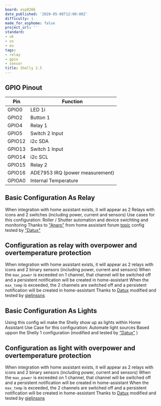 ```yaml
---
board: esp8266
date_published: '2020-05-08T12:00:00Z'
difficulty: 1
made_for_esphome: false
project_url: ''
standard:
- uk
- us
- eu
tags:
- relay
- gpio
- sensor
title: Shelly 2.5
---
```


## GPIO Pinout

| Pin    | Function                        |
| ------ | ------------------------------- |
| GPIO0  | LED 1i                          |
| GPIO2  | Button 1                        |
| GPIO4  | Relay 1                         |
| GPIO5  | Switch 2 Input                  |
| GPIO12 | i2c SDA                         |
| GPIO13 | Switch 1 Input                  |
| GPIO14 | i2c SCL                         |
| GPIO15 | Relay 2                         |
| GPIO16 | ADE7953 IRQ (power measurement) |
| GPIOA0 | Internal Temperature            |

## Basic Configuration As Relay

When integration with home assistant exists, it will appear as 2 Relays with icons and 2 switches (including power, current and sensors)
Use cases for this configuration: Roller / Shutter automation and device swichting and monitoring
Thanks to ["Anaro"](https://community.home-assistant.io/u/anarro/summary) from home assistant forum [topic](https://community.home-assistant.io/t/integration-of-new-power-sensor-ade7953-with-shelly-2-5/119235/8)
config tested by ["Datux"](https://github.com/dtx3k)

## Configuration as relay with overpower and overtemperature protection

When integration with home assistant exists, it will appear as 2 relays with icons and 2 binary sensors (including power, current and sensors)
When the `max_power` is exceeded on 1 channel, that channel will be switched off and a persistent notification will be created in home-assistant
When the `max_temp` is exceeded, the 2 channels are switched off and a persistent notification will be created in home-assistant
Thanks to [Datux](https://github.com/dtx3k) modified and tested by [gieljnssns](https://github.com/gieljnssns)

## Basic Configuration As Lights

Using this config wil make the Shelly show up as lights within Home Assistant
Use Case for this configuration: Automate light sources
Based uppon the Shelly 1 configuration (modified and tested by ["Datux"](https://github.com/dtx3k) )

## Configuration as light with overpower and overtemperature protection

When integration with home assistant exists, it will appear as 2 relays with icons and 2 binary sensors (including power, current and sensors)
When the `max_power` is exceeded on 1 channel, that channel will be switched off and a persistent notification will be created in home-assistant
When the `max_temp` is exceeded, the 2 channels are switched off and a persistent notification will be created in home-assistant
Thanks to [Datux](https://github.com/dtx3k) modified and tested by [gieljnssns](https://github.com/gieljnssns)